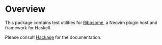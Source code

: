 # Overview

This package contains test utilities for [Ribosome](https://hackage.haskell.org/package/ribosome/docs/Ribosome.html),
a Neovim plugin host and framework for Haskell.

Please consult [Hackage](https://hackage.haskell.org/package/ribosome-test/docs/Ribosome-Test.html) for the
documentation.
